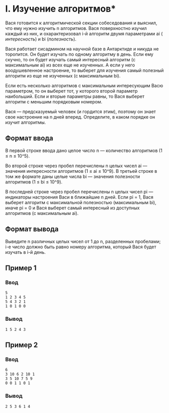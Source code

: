 # I. Изучение алгоритмов\*

Вася готовится к алгоритмической секции собеседования и выяснил, что ему нужно изучить n алгоритмов. Вася поверхностно изучил каждый из них, и охарактеризовал i-й алгоритм двумя параметрами ai (​*интересность*​) и bi (​*полезность*​).

Вася работает сисадмином на научной базе в Антарктиде и никуда не торопится. Он будет изучать по одному алгоритму в день. Если ему скучно, то он будет изучать самый интересный алгоритм (с максимальным ai​) из всех еще не изученных. А если у него воодушевленное настроение, то выберет для изучения самый полезный алгоритм из еще не изученных (с максимальным bi).

Если есть несколько алгоритмов с максимальным интересующим Васю параметром, то он выберет тот, у которого второй параметр наибольший. Если и вторые параметры равны, то Вася выберет алгоритм с меньшим порядковым номером.

Вася — предсказуемый человек (и гордится этим), поэтому он знает свое настроение на n дней вперед. Определите, в каком порядке он изучит алгоритмы.

## Формат ввода

В первой строке ввода дано целое число n — количество алгоритмов (1 ≤ n ≤ 10^5).

Во второй строке через пробел перечислены n целых чисел ai​ — значения интересности алгоритмов (1 ≤ ai ≤ 10^9). В третьей строке в том же формате даны целые числа bi​ — значения полезности алгоритмов (1 ≤ bi ≤ 10^9).

В последней строке через пробел перечислены n целых чисел pi​ — индикаторы настроения Васи в ближайшие n дней. Если pi = 1, Вася выберет алгоритм с максимальной полезностью (максимальным bi​), иначе pi = 0 и Вася выберет самый интересный из доступных алгоритмов (с максимальным ai).

## Формат вывода

Выведите n различных целых чисел от 1 до n, разделенных пробелами; i-е число должно быть равно номеру алгоритма, который Вася будет изучать в i-й день.

## Пример 1

### Ввод

```plain
5
1 2 3 4 5
5 4 3 2 1
1 0 1 0 0
```

### Вывод

```plain
1 5 2 4 3
```

## Пример 2

### Ввод

```plain
6
3 10 6 2 10 1
3 5 10 7 5 9
0 0 1 1 0 1
```

### Вывод

```plain
2 5 3 6 1 4
```
